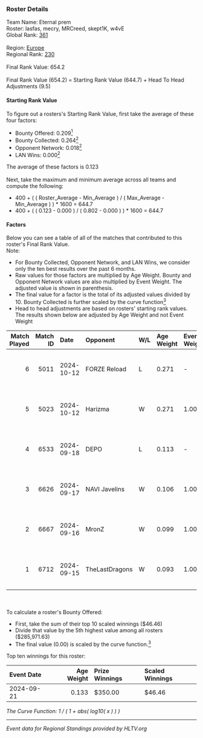 ### Roster Details<br />
Team Name: Eternal prem<br />
Roster: lasfas, mecry, MRCreed, skept1K, w4vE<br />
Global Rank: [361](../../standings_global_2025_02_28.md)<br />
<br />
Region: [Europe]( ../../standings_europe_2025_02_28.md)<br />
Regional Rank: [230]( ../../standings_europe_2025_02_28.md)<br />
<br />
Final Rank Value:  654.2<br />
<br />
Final Rank Value (654.2) = Starting Rank Value (644.7) + Head To Head Adjustments (9.5)<br />

#### Starting Rank Value<br />
To figure out a rosters's Starting Rank Value, first take the average of these four factors:<br />
- Bounty Offered: 0.209[<sup>1</sup>](#table2)
- Bounty Collected: 0.264[<sup>2</sup>](#table1)
- Opponent Network: 0.018[<sup>2</sup>](#table1)
- LAN Wins: 0.000[<sup>2</sup>](#table1)

The average of these factors is 0.123<br />
<br />
Next, take the maximum and minimum average across all teams and compute the following:<br />
- 400 + ( ( Roster_Average - Min_Average ) / ( Max_Average - Min_Average ) ) * 1600 = 644.7
- 400 + ( ( 0.123 - 0.000 ) / ( 0.802 - 0.000 ) ) * 1600 = 644.7


#### Factors<br />
Below you can see a table of all of the matches that contributed to this roster's Final Rank Value.<br />
Note:<br />

- For Bounty Collected, Opponent Network, and LAN Wins, we consider only the ten best results over the past 6 months.
- Raw values for those factors are multiplied by Age Weight. Bounty and Opponent Network values are also multiplied by Event Weight. The adjusted value is shown in parenthesis.
- The final value for a factor is the total of its adjusted values divided by 10. Bounty Collected is further scaled by the curve function[<sup>3</sup>](#curveFunction)
- Head to head adjustments are based on rosters' starting rank values. The results shown below are adjusted by Age Weight and not Event Weight
<span id="table1"></span><br />


| Match Played | Match ID | Date       | Opponent       | W/L | Age Weight | Event Weight | Bounty Collected | Opponent Network | LAN Wins  | H2H Adj. | Roster                                  |
| -: | -: | :- | :- | :- | :- | :- | :- | :- | :- | -: | :- |
|            6 |     5011 | 2024-10-12 | FORZE Reload   | L   | 0.271      | -            | -                | -                | -         |    -1.02 | lasfas, mecry, MRCreed, skept1K, w4vE   |
|            5 |     5023 | 2024-10-12 | Harizma        | W   | 0.271      | 1.000        | 0.002 (0.001)    | 0.586 (0.158)    | 0 (0.000) |     7.09 | lasfas, mecry, MRCreed, skept1K, w4vE   |
|            4 |     6533 | 2024-09-18 | DEPO           | L   | 0.113      | -            | -                | -                | -         |    -0.89 | lasfas, MRCreed, rokilan, skept1K, w4vE |
|            3 |     6626 | 2024-09-17 | NAVI Javelins  | W   | 0.106      | 1.000        | 0.147 (0.016)    | 0.223 (0.024)    | 0 (0.000) |     3.06 | lasfas, MRCreed, rokilan, skept1K, w4vE |
|            2 |     6667 | 2024-09-16 | MronZ          | W   | 0.099      | 1.000        | 0.000 (0.000)    | 0.000 (0.000)    | 0 (0.000) |     0.63 | lasfas, MRCreed, rokilan, skept1K, w4vE |
|            1 |     6712 | 2024-09-15 | TheLastDragons | W   | 0.093      | 1.000        | 0.000 (0.000)    | 0.000 (0.000)    | 0 (0.000) |     0.59 | lasfas, MRCreed, rokilan, skept1K, w4vE |

<br />
<span id="table2"></span><br />
To calculate a roster's Bounty Offered:<br />

- First, take the sum of their top 10 scaled winnings ($46.46)
- Divide that value by the 5th highest value among all rosters ($285,971.63)
- The final value (0.00) is scaled by the curve function.[<sup>3</sup>](#curveFunction)

Top ten winnings for this roster:<br />

| Event Date | Age Weight | Prize Winnings | Scaled Winnings |
| :- | -: | :- | :- |
| 2024-09-21 |      0.133 | $350.00        | $46.46          |


<span id="curveFunction"></span>_The Curve Function: 1 / ( 1 + abs( log10( x ) ) )_<br />

---
_Event data for Regional Standings provided by HLTV.org_<br />
